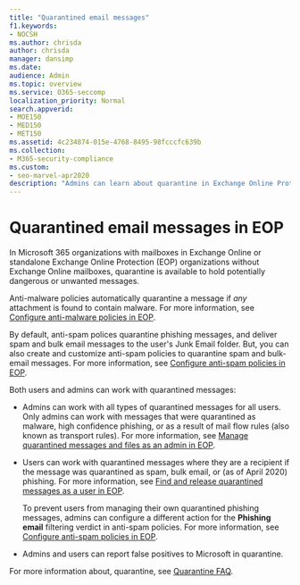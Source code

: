 ```yaml
---
title: "Quarantined email messages"
f1.keywords:
- NOCSH
ms.author: chrisda
author: chrisda
manager: dansimp
ms.date:
audience: Admin
ms.topic: overview
ms.service: O365-seccomp
localization_priority: Normal
search.appverid:
- MOE150
- MED150
- MET150
ms.assetid: 4c234874-015e-4768-8495-98fcccfc639b
ms.collection:
- M365-security-compliance
ms.custom:
- seo-marvel-apr2020
description: "Admins can learn about quarantine in Exchange Online Protection (EOP) that holds potentially dangerous or unwanted messages."
---
```


# Quarantined email messages in EOP

In Microsoft 365 organizations with mailboxes in Exchange Online or standalone Exchange Online Protection (EOP) organizations without Exchange Online mailboxes, quarantine is available to hold potentially dangerous or unwanted messages.

Anti-malware policies automatically quarantine a message if *any* attachment is found to contain malware. For more information, see [Configure anti-malware policies in EOP](configure-anti-malware-policies.md).

By default, anti-spam polices quarantine phishing messages, and deliver spam and bulk email messages to the user's Junk Email folder. But, you can also create and customize anti-spam policies to quarantine spam and bulk-email messages. For more information, see [Configure anti-spam policies in EOP](configure-your-spam-filter-policies.md).

Both users and admins can work with quarantined messages:

- Admins can work with all types of quarantined messages for all users. Only admins can work with messages that were quarantined as malware, high confidence phishing, or as a result of mail flow rules (also known as transport rules). For more information, see [Manage quarantined messages and files as an admin in EOP](manage-quarantined-messages-and-files.md).

- Users can work with quarantined messages where they are a recipient if the message was quarantined as spam, bulk email, or (as of April 2020) phishing. For more information, see [Find and release quarantined messages as a user in EOP](find-and-release-quarantined-messages-as-a-user.md).

  To prevent users from managing their own quarantined phishing messages, admins can configure a different action for the **Phishing email** filtering verdict in anti-spam policies. For more information, see [Configure anti-spam policies in EOP](configure-your-spam-filter-policies.md).

- Admins and users can report false positives to Microsoft in quarantine.

For more information about, quarantine, see [Quarantine FAQ](quarantine-faq.md).
